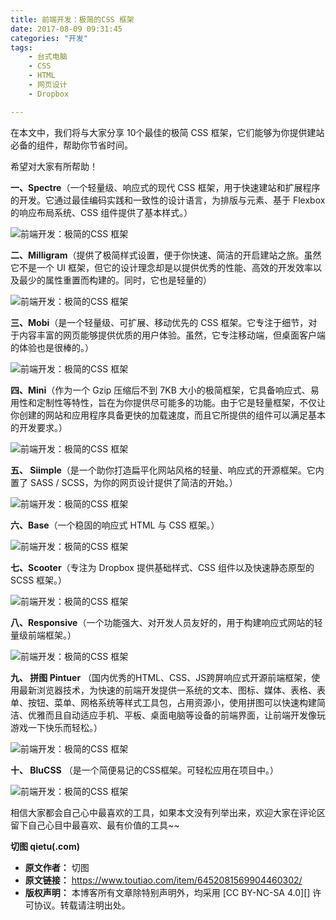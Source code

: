 ```yaml
---
title: 前端开发：极简的CSS 框架
date: 2017-08-09 09:31:45
categories: "开发"
tags:
	- 台式电脑
	- CSS
	- HTML
	- 网页设计
	- Dropbox

---
```


在本文中，我们将与大家分享 10个最佳的极简 CSS 框架，它们能够为你提供建站必备的组件，帮助你节省时间。

希望对大家有所帮助！

**一、Spectre**（一个轻量级、响应式的现代 CSS 框架，用于快速建站和扩展程序的开发。它通过最佳编码实践和一致性的设计语言，为排版与元素、基于 Flexbox 的响应布局系统、CSS 组件提供了基本样式。）

![前端开发：极简的CSS 框架][CSS]

**二、Milligram**（提供了极简样式设置，便于你快速、简洁的开启建站之旅。虽然它不是一个 UI 框架，但它的设计理念却是以提供优秀的性能、高效的开发效率以及最少的属性重置而构建的。同时，它也是轻量的）

![前端开发：极简的CSS 框架][CSS 1]

**三、Mobi**（是一个轻量级、可扩展、移动优先的 CSS 框架。它专注于细节，对于内容丰富的网页能够提供优质的用户体验。虽然，它专注移动端，但桌面客户端的体验也是很棒的。）

![前端开发：极简的CSS 框架][CSS 2]

**四、Mini**（作为一个 Gzip 压缩后不到 7KB 大小的极简框架，它具备响应式、易用性和定制性等特性，旨在为你提供尽可能多的功能。由于它是轻量框架，不仅让你创建的网站和应用程序具备更快的加载速度，而且它所提供的组件可以满足基本的开发要求。）

![前端开发：极简的CSS 框架][CSS 3]

**五、 Siimple**（是一个助你打造扁平化网站风格的轻量、响应式的开源框架。它内置了 SASS / SCSS，为你的网页设计提供了简洁的开始。）

![前端开发：极简的CSS 框架][CSS 4]

**六、Base**（一个稳固的响应式 HTML 与 CSS 框架。）

![前端开发：极简的CSS 框架][CSS 5]

**七、Scooter**（专注为 Dropbox 提供基础样式、CSS 组件以及快速静态原型的 SCSS 框架。）

![前端开发：极简的CSS 框架][CSS 6]

**八、Responsive**（一个功能强大、对开发人员友好的，用于构建响应式网站的轻量级前端框架。）

![前端开发：极简的CSS 框架][CSS 7]

**九、 拼图 Pintuer** （国内优秀的HTML、CSS、JS跨屏响应式开源前端框架，使用最新浏览器技术，为快速的前端开发提供一系统的文本、图标、媒体、表格、表单、按钮、菜单、网格系统等样式工具包，占用资源小，使用拼图可以快速构建简洁、优雅而且自动适应手机、平板、桌面电脑等设备的前端界面，让前端开发像玩游戏一下快乐而轻松。）  


![前端开发：极简的CSS 框架][CSS 8]

**十、 BluCSS** （是一个简便易记的CSS框架。可轻松应用在项目中。）  


![前端开发：极简的CSS 框架][CSS 9]

相信大家都会自己心中最喜欢的工具，如果本文没有列举出来，欢迎大家在评论区留下自己心目中最喜欢、最有价值的工具~~  


**切图 qietu(.com)**  



[CSS]: /pro/os/crawler/BJNN-IJMN-3Q2I.jpg
[CSS 1]: /pro/os/crawler/BNVR-AQB7-FF7Z.jpg
[CSS 2]: /pro/os/crawler/QMZU-IREB-RYNJ.jpg
[CSS 3]: /pro/os/crawler/M6VE-UUI3-QJVN.jpg
[CSS 4]: /pro/os/crawler/AZMM-YVBB-JQJR.jpg
[CSS 5]: /pro/os/crawler/NFEI-ZMIY-NN7N.jpg
[CSS 6]: /pro/os/crawler/NM7B-JBZA-EQUJ.jpg
[CSS 7]: /pro/os/crawler/BMVQ-VNFE-MAIQ.jpg
[CSS 8]: /pro/os/crawler/VBAU-BJUN-QIFA.jpg
[CSS 9]: /pro/os/crawler/UUJE-MIRZ-AMBR.jpg
 *  **原文作者：** 切图
 *  **原文链接：** https://www.toutiao.com/item/6452081569904460302/
 *  **版权声明：** 本博客所有文章除特别声明外，均采用 [CC BY-NC-SA 4.0][] 许可协议。转载请注明出处。